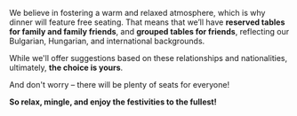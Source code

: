 We believe in fostering a warm and relaxed atmosphere, which is why dinner will feature free seating. That means that we’ll have **reserved tables for family and family friends**, and **grouped tables for friends**, reflecting our Bulgarian, Hungarian, and international backgrounds.

While we'll offer suggestions based on these relationships and nationalities, ultimately, **the choice is yours**.

And don't worry – there will be plenty of seats for everyone!

**So relax, mingle, and enjoy the festivities to the fullest!**
